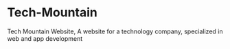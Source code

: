 # Tech-Mountain
Tech Mountain Website, A website for a technology company, specialized in web and app development
